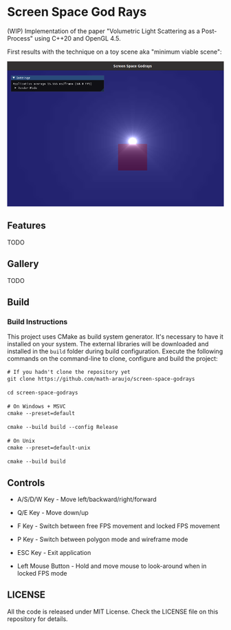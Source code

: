 # Screen Space God Rays

(WIP) Implementation of the paper "Volumetric Light Scattering as a Post-Process" using C++20 and OpenGL 4.5.

First results with the technique on a toy scene aka "minimum viable scene":

![Toy Scene showing Screen Space God Rays](docs/images/toy-scene-1.png?raw=True)

## Features

TODO

## Gallery

TODO

## Build

### Build Instructions

This project uses CMake as build system generator. It's necessary to have it installed on your system. The external libraries will be downloaded and installed in the `build` folder during build configuration. Execute the following commands on the command-line to clone, configure and build the project:

```
# If you hadn't clone the repository yet
git clone https://github.com/math-araujo/screen-space-godrays

cd screen-space-godrays

# On Windows + MSVC
cmake --preset=default

cmake --build build --config Release

# On Unix
cmake --preset=default-unix

cmake --build build

```

## Controls

* A/S/D/W Key - Move left/backward/right/forward

* Q/E Key - Move down/up

* F Key - Switch between free FPS movement and locked FPS movement

* P Key - Switch between polygon mode and wireframe mode

* ESC Key - Exit application

* Left Mouse Button - Hold and move mouse to look-around when in locked FPS mode


## LICENSE

All the code is released under MIT License. Check the LICENSE file on this repository for details.